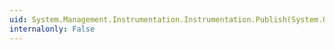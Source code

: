 ```yaml
---
uid: System.Management.Instrumentation.Instrumentation.Publish(System.Object)
internalonly: False
---
```

